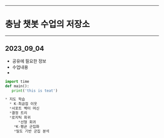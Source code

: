 
_ _ _
 # 충남 챗봇 수업의 저장소
_ _ _
 ## 2023_09_04
* 공유에 필요한 정보
* 수업내용
*

 ```python
 import time
 def main():
    print('this is teat')

* 지도 학습
   * K-최금접 이웃
   *서포트 벡터 머신
   *결정 트리
   *로지틱 회귀
       *선형 회귀
     *K-평균 군집화
     *밀도 기반 군집 분석
      
